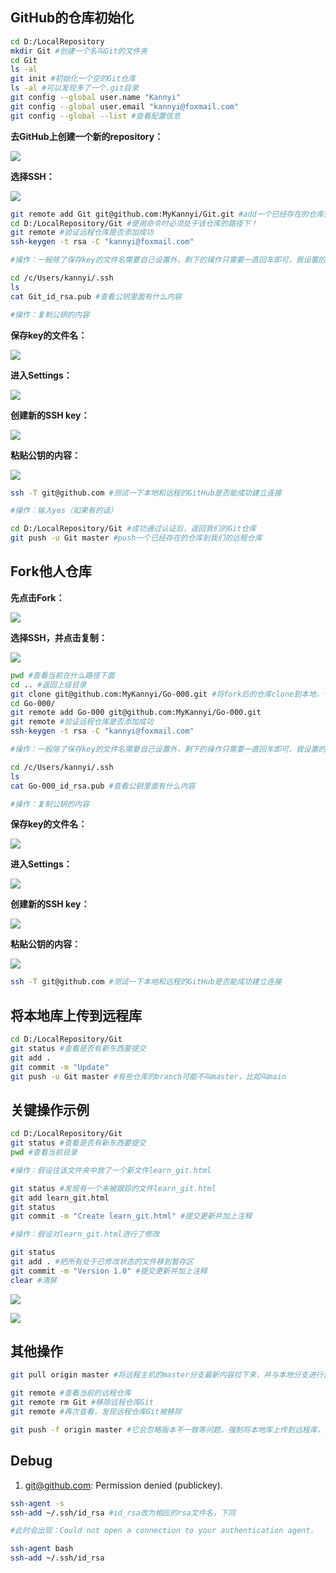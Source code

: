 ## GitHub的仓库初始化

```bash
cd D:/LocalRepository
mkdir Git #创建一个名叫Git的文件夹
cd Git
ls -al
git init #初始化一个空的Git仓库
ls -al #可以发现多了一个.git目录
git config --global user.name "Kannyi"
git config --global user.email "kannyi@foxmail.com"
git config --global --list #查看配置信息
```

**去GitHub上创建一个新的repository：**

![](Images/3.png)

**选择SSH：**

![](Images/4.png)

```bash
git remote add Git git@github.com:MyKannyi/Git.git #add一个已经存在的仓库到我们的远程仓库，Git是远程仓库的一个代号，不一定要使用Git这个单词
cd D:/LocalRepository/Git #使用命令时必须处于该仓库的路径下！
git remote #验证远程仓库是否添加成功
ssh-keygen -t rsa -C "kannyi@foxmail.com"

#操作：一般除了保存key的文件名需要自己设置外，剩下的操作只需要一直回车即可，我设置的文件名见下图

cd /c/Users/kannyi/.ssh
ls
cat Git_id_rsa.pub #查看公钥里面有什么内容

#操作：复制公钥的内容
```

**保存key的文件名：**

![](Images/5.png)

**进入Settings：**

![](Images/6.png)

**创建新的SSH key：**

![](Images/7.png)

**粘贴公钥的内容：**

![](Images/8.png)

```bash
ssh -T git@github.com #测试一下本地和远程的GitHub是否能成功建立连接

#操作：输入yes（如果有的话）

cd D:/LocalRepository/Git #成功通过认证后，返回我们的Git仓库
git push -u Git master #push一个已经存在的仓库到我们的远程仓库
```



## Fork他人仓库

**先点击Fork：**

![](Images/10.png)

**选择SSH，并点击复制：**

![](Images/9.png)

```bash
pwd #查看当前在什么路径下面
cd .. #返回上级目录
git clone git@github.com:MyKannyi/Go-000.git #将fork后的仓库clone到本地，千万不要在一个已存在的Git仓库中使用git clone命令！
cd Go-000/
git remote add Go-000 git@github.com:MyKannyi/Go-000.git
git remote #验证远程仓库是否添加成功
ssh-keygen -t rsa -C "kannyi@foxmail.com"

#操作：一般除了保存key的文件名需要自己设置外，剩下的操作只需要一直回车即可，我设置的文件名见下图

cd /c/Users/kannyi/.ssh
ls
cat Go-000_id_rsa.pub #查看公钥里面有什么内容

#操作：复制公钥的内容
```

**保存key的文件名：**

![](Images/11.png)

**进入Settings：**

![](Images/6.png)

**创建新的SSH key：**

![](Images/7.png)

**粘贴公钥的内容：**

![](Images/12.png)

```bash
ssh -T git@github.com #测试一下本地和远程的GitHub是否能成功建立连接
```



## 将本地库上传到远程库

```bash
cd D:/LocalRepository/Git
git status #查看是否有新东西要提交
git add .
git commit -m "Update"
git push -u Git master #有些仓库的branch可能不叫master，比如叫main
```



## 关键操作示例

```bash
cd D:/LocalRepository/Git
git status #查看是否有新东西要提交
pwd #查看当前目录

#操作：假设往该文件夹中放了一个新文件learn_git.html

git status #发现有一个未被跟踪的文件learn_git.html
git add learn_git.html
git status
git commit -m "Create learn_git.html" #提交更新并加上注释

#操作：假设对learn_git.html进行了修改

git status
git add . #把所有处于已修改状态的文件移到暂存区
git commit -m "Version 1.0" #提交更新并加上注释
clear #清屏
```

![](Images/1.png)

![](Images/2.png)



## 其他操作

```bash
git pull origin master #将远程主机的master分支最新内容拉下来，并与本地分支进行合并
```

```bash
git remote #查看当前的远程仓库
git remote rm Git #移除远程仓库Git
git remote #再次查看，发现远程仓库Git被移除
```

```bash
git push -f origin master #它会忽略版本不一致等问题，强制将本地库上传到远程库，远程库将会被本地库覆盖，慎用！
```



## Debug

1. git@github.com: Permission denied (publickey).

```bash
ssh-agent -s
ssh-add ~/.ssh/id_rsa #id_rsa改为相应的rsa文件名，下同

#此时会出现：Could not open a connection to your authentication agent.

ssh-agent bash
ssh-add ~/.ssh/id_rsa
```

